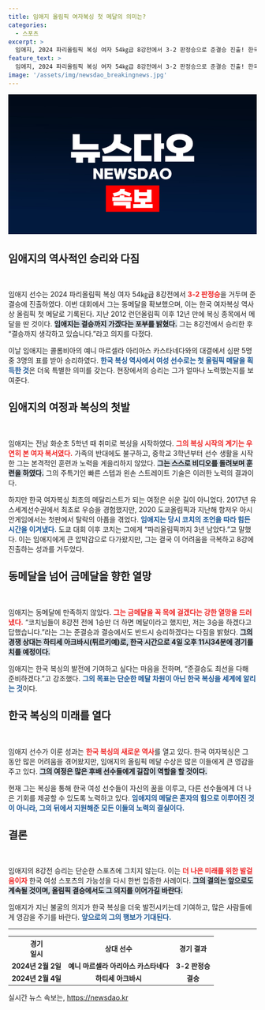 ```yaml
---
title: 임애지 올림픽 여자복싱 첫 메달의 의미는?
categories:
  - 스포츠
excerpt: >
  임애지, 2024 파리올림픽 복싱 여자 54㎏급 8강전에서 3-2 판정승으로 준결승 진출! 한국 여자복싱 최초의 올림픽 메달리스트로, 금메달에 대한 강한 의지를 드러냈다.
feature_text: >
  임애지, 2024 파리올림픽 복싱 여자 54㎏급 8강전에서 3-2 판정승으로 준결승 진출! 한국 여자복싱 최초의 올림픽 메달리스트로, 금메달에 대한 강한 의지를 드러냈다.
image: '/assets/img/newsdao_breakingnews.jpg'
---
```


<p><img src="/assets/img/newsdao_breakingnews.jpg" alt="cryptoinkorea 속보" /></p>

<h2 data-ke-size="size26">임애지의 역사적인 승리와 다짐</h2>

<p data-ke-size="size16">&nbsp;</p>

<p>임애지 선수는 2024 파리올림픽 복싱 여자 54㎏급 8강전에서 <b><span style="color: #ee2323;">3-2 판정승</span></b>을 거두며 준결승에 진출하였다. 이번 대회에서 그는 동메달을 확보했으며, 이는 한국 여자복싱 역사상 올림픽 첫 메달로 기록된다. 지난 2012 런던올림픽 이후 12년 만에 복싱 종목에서 메달을 딴 것이다. <b><span style="background-color: #21538527;">임애지는 결승까지 가겠다는 포부를 밝혔다.</span></b> 그는 8강전에서 승리한 후 “결승까지 생각하고 있습니다.”라고 의지를 다졌다. </p>

<p>이날 임애지는 콜롬비아의 예니 마르셀라 아리아스 카스타네다와의 대결에서 심판 5명 중 3명의 표를 받아 승리하였다. <b><span style="color: #1a5490;">한국 복싱 역사에서 여성 선수로는 첫 올림픽 메달을 획득한 것</span></b>은 더욱 특별한 의미를 갖는다. 현장에서의 승리는 그가 얼마나 노력했는지를 보여준다. </p>

<h2 data-ke-size="size26">임애지의 여정과 복싱의 첫발</h2>

<p data-ke-size="size16">&nbsp;</p>

<p>임애지는 전남 화순초 5학년 때 취미로 복싱을 시작하였다. <b><span style="color: #ee2323;">그의 복싱 시작의 계기는 우연히 본 여자 복서였다.</span></b> 가족의 반대에도 불구하고, 중학교 3학년부터 선수 생활을 시작한 그는 본격적인 훈련과 노력을 게을리하지 않았다. <b><span style="background-color: #21538527;">그는 스스로 비디오를 돌려보며 훈련을 하였다.</span></b> 그의 주특기인 빠른 스텝과 왼손 스트레이트 기술은 이러한 노력의 결과이다. </p>

<p>하지만 한국 여자복싱 최초의 메달리스트가 되는 여정은 쉬운 길이 아니었다. 2017년 유스세계선수권에서 최초로 우승을 경험했지만, 2020 도쿄올림픽과 지난해 항저우 아시안게임에서는 첫판에서 탈락의 아픔을 겪었다. <b><span style="color: #1a5490;">임애지는 당시 코치의 조언을 따라 힘든 시간을 이겨냈다.</span></b> 도쿄 대회 이후 코치는 그에게 “파리올림픽까지 3년 남았다.”고 말했다. 이는 임애지에게 큰 압박감으로 다가왔지만, 그는 결국 이 어려움을 극복하고 8강에 진출하는 성과를 거두었다.</p>

<h2 data-ke-size="size26">동메달을 넘어 금메달을 향한 열망</h2>

<p data-ke-size="size16">&nbsp;</p>

<p>임애지는 동메달에 만족하지 않았다. <b><span style="color: #ee2323;">그는 금메달을 꼭 목에 걸겠다는 강한 열망을 드러냈다.</span></b> “코치님들이 8강전 전에 1승만 더 하면 메달이라고 했지만, 저는 3승을 하겠다고 답했습니다.”라는 그는 준결승과 결승에서도 반드시 승리하겠다는 다짐을 밝혔다. <b><span style="background-color: #21538527;">그의 경쟁 상대는 하티세 아크바시(튀르키예)로, 한국 시간으로 4일 오후 11시34분에 경기를 치를 예정이다.</span></b></p>

<p>임애지는 한국 복싱의 발전에 기여하고 싶다는 마음을 전하며, “준결승도 최선을 다해 준비하겠다.”고 강조했다. <b><span style="color: #1a5490;">그의 목표는 단순한 메달 차원이 아닌 한국 복싱을 세계에 알리는 것</span></b>이다. </p>

<h2 data-ke-size="size26">한국 복싱의 미래를 열다</h2>

<p data-ke-size="size16">&nbsp;</p>

<p>임애지 선수가 이룬 성과는 <b><span style="color: #ee2323;">한국 복싱의 새로운 역사</span></b>를 열고 있다. 한국 여자복싱은 그 동안 많은 어려움을 겪어왔지만, 임애지의 올림픽 메달 수상은 많은 이들에게 큰 영감을 주고 있다. <b><span style="background-color: #21538527;">그의 여정은 많은 후배 선수들에게 길잡이 역할을 할 것이다.</span></b> </p>

<p>현재 그는 복싱을 통해 한국 여성 선수들이 자신의 꿈을 이루고, 다른 선수들에게 더 나은 기회를 제공할 수 있도록 노력하고 있다. <b><span style="color: #1a5490;">임애지의 메달은 혼자의 힘으로 이루어진 것이 아니라, 그의 뒤에서 지원해준 모든 이들의 노력의 결실이다.</span></b> </p>

<h2 data-ke-size="size26">결론</h2>

<p data-ke-size="size16">&nbsp;</p>

<p>임애지의 8강전 승리는 단순한 스포츠에 그치지 않는다. 이는 <b><span style="color: #ee2323;">더 나은 미래를 위한 발걸음이자</span></b> 한국 여성 스포츠의 가능성을 다시 한번 입증한 사례이다. <b><span style="background-color: #21538527;">그의 결의는 앞으로도 계속될 것이며, 올림픽 결승에서도 그 의지를 이어가길 바란다.</span></b> </p>

<p>임애지가 지닌 불굴의 의지가 한국 복싱을 더욱 발전시키는데 기여하고, 많은 사람들에게 영감을 주기를 바란다. <b><span style="color: #1a5490;">앞으로의 그의 행보가 기대된다.</span></b> </p>

<hr>

<table style="width: 100%;">
    <tr>
        <th style="text-align: center;">경기<br>일시</th>
        <th style="text-align: center;">상대 선수</th>
        <th style="text-align: center;">경기 결과</th>
    </tr>
    <tr>
        <td style="text-align: center; height: 17px;"><b>2024년 2월 2일</b></td>
        <td style="text-align: center; height: 17px;"><b>예니 마르셀라 아리아스 카스타네다</b></td>
        <td style="text-align: center; height: 17px;"><b>3-2 판정승</b></td>
    </tr>
    <tr>
        <td style="text-align: center; height: 17px;"><b>2024년 2월 4일</b></td>
        <td style="text-align: center; height: 17px;"><b>하티세 아크바시</b></td>
        <td style="text-align: center; height: 17px;"><b>결승</b></td>
    </tr>
</table>
실시간 뉴스 속보는, <a href="https://newsdao.kr" rel="dofollow">https://newsdao.kr</a>


